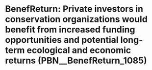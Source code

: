 # BenefReturn: __Private investors in conservation organizations would benefit from increased funding opportunities and potential long-term ecological and economic returns__ (PBN__BenefReturn_1085)

